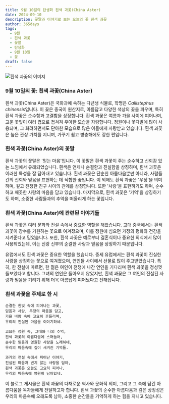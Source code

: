 ```yaml
---
title: 9월 10일의 탄생화 흰색 과꽃(China Aster)
date: 2024-09-10
description: 꽃말과 이야기로 보는 오늘의 꽃 흰색 과꽃
author: 365days
tags:
  - 9월
  - 흰색 과꽃
  - 꽃말
  - 탄생화
  - 9월 10일
  - 꽃
draft: false
---
```


![흰색 과꽃의 이미지](https://cdn.pixabay.com/photo/2021/09/16/16/33/flowers-6630547_960_720.jpg#center)


### 9월 10일의 꽃: 흰색 과꽃(China Aster)

흰색 과꽃(China Aster)은 국화과에 속하는 다년생 식물로, 학명은 *Callistephus chinensis*입니다. 이 꽃은 중국이 원산지로, 아름답고 다양한 색상의 꽃을 피우며, 특히 흰색 과꽃은 순수함과 고결함을 상징합니다. 흰색 과꽃은 여름과 가을 사이에 피어나며, 고운 꽃잎이 여러 겹으로 겹쳐져 우아한 모습을 자랑합니다. 정원이나 꽃다발에 많이 사용되며, 그 화려하면서도 단아한 모습으로 많은 이들에게 사랑받고 있습니다. 흰색 과꽃은 높은 관상 가치를 지니며, 가꾸기 쉽고 병충해에도 강한 편입니다.

### 흰색 과꽃(China Aster)의 꽃말

흰색 과꽃의 꽃말은 '믿는 마음'입니다. 이 꽃말은 흰색 과꽃이 주는 순수하고 신뢰감 있는 느낌에서 유래되었습니다. 흰색은 언제나 순결함과 진실함을 상징하며, 흰색 과꽃은 이러한 특성을 잘 담아내고 있습니다. 흰색 과꽃은 단순한 아름다움뿐만 아니라, 사람들 간의 신뢰와 믿음을 표현하는 데 적합한 꽃입니다. 이 외에도 흰색 과꽃은 '우정'을 의미하며, 깊고 진정한 친구 사이의 관계를 상징합니다. 또한 '사랑'을 표현하기도 하며, 순수하고 깨끗한 사랑의 마음을 담고 있습니다. 마지막으로, 흰색 과꽃은 '기억'을 상징하기도 하며, 소중한 사람들과의 추억을 떠올리게 하는 꽃입니다.

### 흰색 과꽃(China Aster)에 관련된 이야기들

흰색 과꽃은 여러 문화와 전설 속에서 중요한 역할을 해왔습니다. 고대 중국에서는 흰색 과꽃이 장수를 기원하는 꽃으로 여겨졌으며, 이를 정원에 심으면 가정의 평화와 건강을 지켜준다고 믿었습니다. 또한, 흰색 과꽃은 예로부터 결혼식이나 중요한 의식에서 많이 사용되었는데, 이는 신랑 신부의 순결한 사랑과 믿음을 상징하기 때문입니다.

유럽에서도 흰색 과꽃은 중요한 역할을 했습니다. 중세 유럽에서는 흰색 과꽃이 진실한 사랑을 상징하는 꽃으로 여겨졌으며, 연인들 사이에서 선물로 많이 주고받았습니다. 특히, 한 전설에 따르면, 한 젊은 여인이 전쟁에 나간 연인을 기다리며 흰색 과꽃을 정성껏 돌보았다고 합니다. 그녀의 연인은 돌아오지 않았지만, 흰색 과꽃은 그 여인의 진실된 사랑과 믿음을 기리기 위해 더욱 아름답게 피어났다고 전해집니다.

### 흰색 과꽃을 주제로 한 시

	순결한 흰빛 속에 피어나는 과꽃,
	믿음과 사랑, 우정의 마음을 담고,
	가을 바람 속에 고요히 흔들리며,
	우리의 진실된 마음을 이야기하네.
	
	고요한 정원 속, 그대와 나의 추억,
	흰색 과꽃의 아름다움에 스며들어,
	순수한 믿음과 영원한 사랑을 노래하네,
	우리의 마음속에 깊이 새겨진 기억들.
	
	과거의 전설 속에서 피어난 이야기,
	진실된 마음과 변치 않는 사랑을 담아,
	흰색 과꽃은 오늘도 고요히 피어나,
	우리의 마음속에 영원히 남아있네.

이 블로그 게시물은 흰색 과꽃의 다채로운 역사와 문화적 의미, 그리고 그 속에 담긴 아름다움을 독자들에게 전달하고자 합니다. 흰색 과꽃의 순수한 아름다움과 깊은 상징성은 우리의 마음속에 오래도록 남아, 소중한 순간들을 기억하게 하는 힘을 지니고 있습니다.
